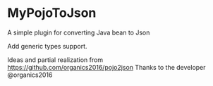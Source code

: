 # MyPojoToJson
A simple plugin for converting Java bean to Json

Add generic types support.


Ideas and partial realization from https://github.com/organics2016/pojo2json Thanks to the developer @organics2016
